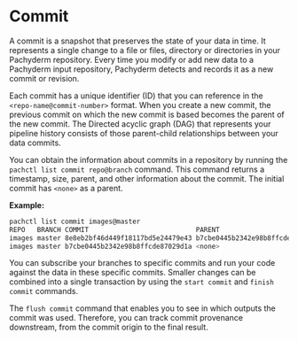 # Commit

A commit is a snapshot that preserves the state of your data in time.
It represents a single change to a file or files, directory or directories
in your Pachyderm repository. Every time you modify or add new data to a
Pachyderm input repository, Pachyderm detects and records it as a new
commit or revision.

Each commit has a unique identifier (ID) that you can reference in
the `<repo-name@commit-number>` format. When you create a new
commit, the previous commit on which the new commit is based becomes
the parent of the new commit.
The Directed acyclic graph (DAG) that represents your pipeline history
consists of those parent-child relationships between your data commits.

You can obtain the information about commits in a repository by running
the `pachctl list commit repo@branch` command. This command returns a
timestamp, size, parent, and other information about the commit.
The initial commit has `<none>` as a parent.

**Example:**

```bash
pachctl list commit images@master
REPO   BRANCH COMMIT                           PARENT                           STARTED        DURATION           SIZE
images master 8e8eb2bf46d449f18117bd5e24479e43 b7cbe0445b2342e98b8ffcde87029d1a 11 seconds ago Less than a second 255.9KiB
images master b7cbe0445b2342e98b8ffcde87029d1a <none>                           23 hours ago   Less than a second 238.3KiB
```

You can subscribe your branches to specific commits and run your code
against the data in these specific commits. Smaller changes can be combined
into a single transaction by using the `start commit` and `finish commit`
commands.

The `flush commit` command that enables you to
see in which outputs the commit was used. Therefore, you can track
commit provenance downstream, from the commit origin to the final result.
